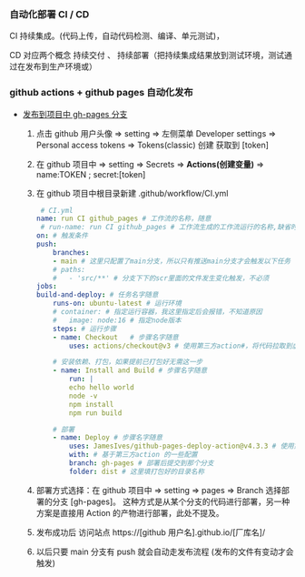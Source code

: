 ### 自动化部署 CI / CD

CI 持续集成。(代码上传，自动代码检测、编译、单元测试)，

CD 对应两个概念 持续交付 、 持续部署（把持续集成结果放到测试环境，测试通过在发布到生产环境或）


### github actions + github pages 自动化发布

-   [发布到项目中 gh-pages 分支](https://blog.csdn.net/weixin_44765930/article/details/126415655)

    1.  点击 github 用户头像 => setting => 左侧菜单 Developer settings => Personal access tokens => Tokens(classic) 创建 获取到 [token]
    2.  在 github 项目中 => setting => Secrets => **Actions(创建变量)** => name:TOKEN ; secret:[token]
    3.  在 github 项目中根目录新建 .github/workflow/CI.yml

        ```yml
         # CI.yml
        name: run CI github_pages # 工作流的名称，随意
         # run-name: run CI github_pages # 工作流生成的工作流运行的名称,缺省时为commit信息，不必须
        on: # 触发条件
        push:
        	branches:
        	- main # 这里只配置了main分支，所以只有推送main分支才会触发以下任务
        	# paths:
        	#   - 'src/**' # 分支下下的scr里面的文件发生变化触发，不必须
        jobs:
        build-and-deploy: # 任务名字随意
        	runs-on: ubuntu-latest # 运行环境
        	# container: # 指定运行容器，我这里指定后会报错，不知道原因
        	#   image: node:16 # 指定node版本
        	steps: # 运行步骤
        	- name: Checkout  ️ # 步骤名字随意
        		uses: actions/checkout@v3 # 使用第三方action#，将代码拉取到虚拟机

        	# 安装依赖、打包，如果提前已打包好无需这一步
        	- name: Install and Build # 步骤名字随意
        		run: |
        		echo hello world
        		node -v
        		npm install
        		npm run build

        	# 部署
        	- name: Deploy # 步骤名字随意
        		uses: JamesIves/github-pages-deploy-action@v4.3.3 # 使用第三方action
        		with: # 基于第三方action 的一些配置
        		branch: gh-pages # 部署后提交到那个分支
        		folder: dist # 这里填打包好的目录名称

        ```

    4.  部署方式选择：在 github 项目中 => setting => pages => Branch 选择部署的分支 [gh-pages]。
        这种方式是从某个分支的代码进行部署，另一种方案是直接用 Action 的产物进行部署，此处不提及。

    5.  发布成功后 访问站点 https://[github 用户名].github.io/[厂库名]/

    6.  以后只要 main 分支有 push 就会自动走发布流程 (发布的文件有变动才会触发)
